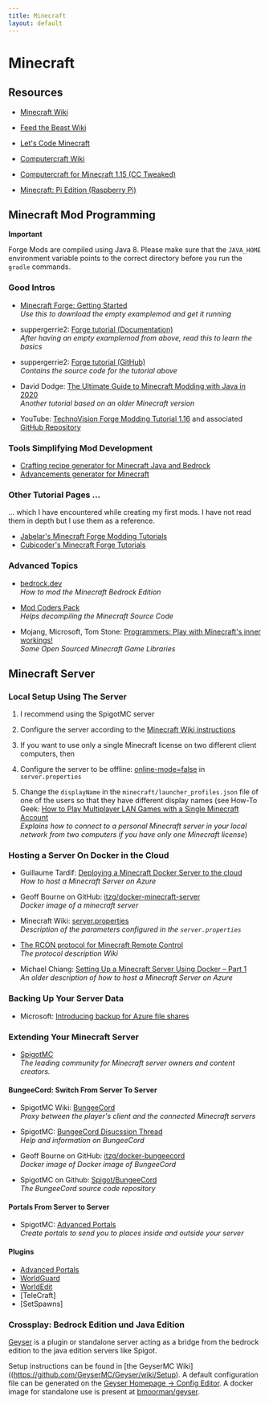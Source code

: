 ```yaml
---
title: Minecraft
layout: default
---
```


# Minecraft

## Resources

* [Minecraft Wiki](https://minecraft.gamepedia.com/Minecraft_Wiki)
* [Feed the Beast Wiki](https://ftb.gamepedia.com/FTB_Wiki)

* [Let's Code Minecraft](https://games.jff.de/lets-code-minecraft/)
* [Computercraft Wiki](http://www.computercraft.info/wiki/Main_Page)
* [Computercraft for Minecraft 1.15 (CC Tweaked)](https://www.curseforge.com/minecraft/mc-mods/cc-tweaked)
* [Minecraft: Pi Edition (Raspberry Pi)](https://www.minecraft.net/en-us/edition/pi/)

## Minecraft Mod Programming

**Important**

Forge Mods are compiled using Java 8. Please make sure that the `JAVA_HOME` environment variable points to the correct directory before you run the `gradle` commands.

### Good Intros

* [Minecraft Forge: Getting Started](https://mcforge.readthedocs.io/en/1.15.x/gettingstarted/)<br />*Use this to download the empty examplemod and get it running*<br />

* suppergerrie2: [Forge tutorial (Documentation)](https://suppergerrie2.com/category/forge-tutorial/)<br />*After having an empty examplemod from above, read this to learn the basics*<br />

* suppergerrie2: [Forge tutorial (GitHub)](https://github.com/suppergerrie2/ForgeTutorial)<br />*Contains the source code for the tutorial above*<br />

* David Dodge: [The Ultimate Guide to Minecraft Modding with Java in 2020](https://codakid.com/guide-to-minecraft-modding-with-java/)<br />*Another tutorial based on an older Minecraft version*

* YouTube: [TechnoVision Forge Modding Tutorial 1.16](https://www.youtube.com/watch?v=JOTH1eDP99Y&list=PLDhiRTZ_vnoUI3-9z0Zg-I8tTSp3EfOia) and associated [GitHub Repository](https://github.com/TechnoVisionDev/Forge-Modding-Tutorial-1.16)<br />

### Tools Simplifying Mod Development

* [Crafting recipe generator for Minecraft Java and Bedrock](https://crafting.thedestruc7i0n.ca)
* [Advancements generator for Minecraft](https://advancements.thedestruc7i0n.ca/)

### Other Tutorial Pages ...

... which I have encountered while creating my first mods. I have not read them in depth but I use them as a reference.

* [Jabelar's Minecraft Forge Modding Tutorials](http://jabelarminecraft.blogspot.com)
* [Cubicoder's Minecraft Forge Tutorials](https://cubicoder.github.io)

### Advanced Topics

* [bedrock.dev](https://bedrock.dev/)<br />*How to mod the Minecraft Bedrock Edition*<br />

* [Mod Coders Pack](https://minecraft.gamepedia.com/Programs_and_editors/Mod_Coder_Pack)<br />*Helps decompiling the Minecraft Source Code*<br />

* Mojang, Microsoft, Tom Stone: [Programmers: Play with Minecraft's inner workings!](https://www.minecraft.net/en-us/article/programmers-play-minecrafts-inner-workings)<br />*Some Open Sourced Minecraft Game Libraries*<br />

## Minecraft Server

### Local Setup Using The Server

1. I recommend using the SpigotMC server

1. Configure the server according to the [Minecraft Wiki instructions](https://minecraft.gamepedia.com/Tutorials/Setting_up_a_server)

1.  If you want to use only a single Minecraft license on two different client computers, then

1.  Configure the server to be offline: [online-mode=false](https://gaming.stackexchange.com/a/351825) in `server.properties`

1. Change the `displayName` in the `minecraft/launcher_profiles.json` file of one of the users so that they have different display names (see How-To Geek: [How to Play Multiplayer LAN Games with a Single Minecraft Account](https://www.howtogeek.com/239649/how-to-play-multiplayer-lan-games-with-a-single-minecraft-account/)<br />*Explains how to connect to a personal Minecraft server in your local network from two computers if you have only one Minecraft license*)

### Hosting a Server On Docker in the Cloud

* Guillaume Tardif: [Deploying a Minecraft Docker Server to the cloud](https://www.docker.com/blog/deploying-a-minecraft-docker-server-to-the-cloud/)<br />*How to host a Minecraft Server on Azure*<br />

* Geoff Bourne on GitHub: [itzg/docker-minecraft-server](https://github.com/itzg/docker-minecraft-server)<br />*Docker image of a minecraft server*

* Minecraft Wiki: [server.properties](https://minecraft.gamepedia.com/Server.properties)<br />*Description of the parameters configured in the `server.properties`*

* [The RCON protocol for Minecraft Remote Control](https://wiki.vg/RCON)<br />*The protocol description Wiki*

* Michael Chiang: [Setting Up a Minecraft Server Using Docker – Part 1](https://www.docker.com/blog/minecraft-server-docker-1/)<br />*An older description of how to host a Minecraft Server on Azure*<br />

### Backing Up Your Server Data

* Microsoft: [Introducing backup for Azure file shares](https://azure.microsoft.com/de-de/blog/introducing-backup-for-azure-file-shares/)

### Extending Your Minecraft Server

* [SpigotMC](https://www.spigotmc.org/wiki/about-spigot/)<br />*The leading community for Minecraft server owners and content creators.*<br />

#### BungeeCord: Switch From Server To Server

* SpigotMC Wiki: [BungeeCord](https://www.spigotmc.org/wiki/bungeecord/)<br />*Proxy between the player's client and the connected Minecraft servers*<br />

* SpigotMC: [BungeeCord Disucssion Thread](https://www.spigotmc.org/threads/1-8-1-15-bungeecord.392/)<br />*Help and information on BungeeCord*<br />

* Geoff Bourne on GitHub: [itzg/docker-bungeecord](https://github.com/itzg/docker-bungeecord)<br />*Docker image of Docker image of BungeeCord*

* SpigotMC on Github: [Spigot/BungeeCord](https://github.com/SpigotMC/BungeeCord)<br />*The BungeeCord source code repository*<br />

#### Portals From Server to Server

* SpigotMC: [Advanced Portals](https://www.spigotmc.org/resources/advanced-portals.14356/)<br />*Create portals to send you to places inside and outside your server*<br />

#### Plugins

* [Advanced Portals](https://www.spigotmc.org/resources/advanced-portals.14356/)
* [WorldGuard](https://worldguard.enginehub.org/en/latest/regions/flags/)
* [WorldEdit](https://dev.bukkit.org/projects/worldedit)
* [TeleCraft]
* [SetSpawns]

### Crossplay: Bedrock Edition und Java Edition

[Geyser](https://geysermc.org/) is a plugin or standalone server acting as a bridge from the bedrock edition to the java edition servers like Spigot.

Setup instructions can be found in [the GeyserMC Wiki]((https://github.com/GeyserMC/Geyser/wiki/Setup).
A default configuration file can be generated on the [Geyser Homepage -> Config Editor](https://geysermc.org/config_editor.html).
A docker image for standalone use is present at [bmoorman/geyser](https://hub.docker.com/r/bmoorman/geyser).
